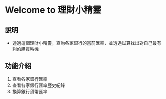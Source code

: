 # Welcome to 理財小精靈
## 說明
+ 透過這個理財小精靈，查詢各家銀行的當前匯率，並透過試算找出對自己最有利的購買時機

## 功能介紹
1. 查看各家銀行匯率
2. 查看各家銀行匯率歷史紀錄
3. 換算銀行貨幣匯率
